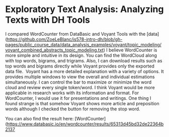 # Exploratory Text Analysis: Analyzing Texts with DH Tools

I compared WordCounter from DataBasic and Voyant Tools with the [data] (https://github.com/ZoeLeBlanc/is578-intro-dh/blob/gh-pages/public_course_data/data_analysis_examples/voyant/topic_modeling/voyant_combined_abstracts_topic_modeling.txt)
I believe WordCounter is more simple and intuitive in its design. You can find the WordCloud along with top words, bigrams, and trigrams. Also, I can download results such as top words and bigrams directly while Voyant provides only the exported data file. 
Voyant has a more detailed explanation with a variety of options. It provides multiple windows to view the overall and individual estimations simultaneously. I can control the bar to maximize or minimize the word cloud and review every single token/word. I think Voyant would be more applicable in research works with its information and format. For WordCounter, I would use it for presentations and writings.
One thing I found strange is that somehow Voyant shows more article and preposition words although I checked the button for removing the stop word. 


You can also find the result here: [WordCounter](https://www.databasic.io/en/wordcounter/results/65313d45bd32de22364b2137
